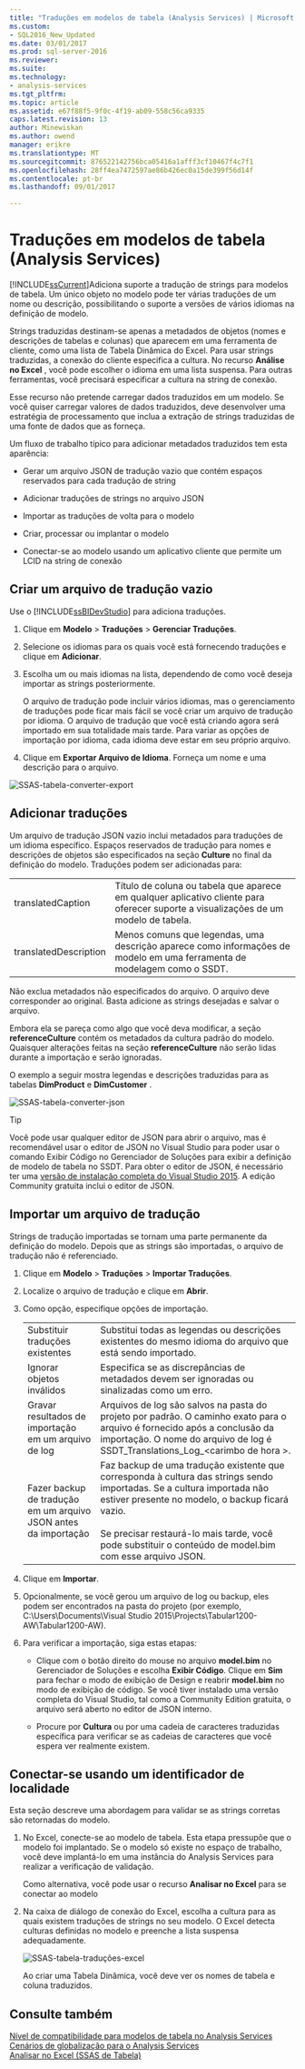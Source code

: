 ```yaml
---
title: "Traduções em modelos de tabela (Analysis Services) | Microsoft Docs"
ms.custom:
- SQL2016_New_Updated
ms.date: 03/01/2017
ms.prod: sql-server-2016
ms.reviewer: 
ms.suite: 
ms.technology:
- analysis-services
ms.tgt_pltfrm: 
ms.topic: article
ms.assetid: e67f88f5-9f0c-4f19-ab09-558c56ca9335
caps.latest.revision: 13
author: Minewiskan
ms.author: owend
manager: erikre
ms.translationtype: MT
ms.sourcegitcommit: 876522142756bca05416a1afff3cf10467f4c7f1
ms.openlocfilehash: 28ff4ea7472597ae86b426ec0a15de399f56d14f
ms.contentlocale: pt-br
ms.lasthandoff: 09/01/2017

---
```

# <a name="translations-in-tabular-models-analysis-services"></a>Traduções em modelos de tabela (Analysis Services)
  [!INCLUDE[ssCurrent](../../includes/sscurrent-md.md)]Adiciona suporte a tradução de strings para modelos de tabela. Um único objeto no modelo pode ter várias traduções de um nome ou descrição, possibilitando o suporte a versões de vários idiomas na definição de modelo.  
  
 Strings traduzidas destinam-se apenas a metadados de objetos (nomes e descrições de tabelas e colunas) que aparecem em uma ferramenta de cliente, como uma lista de Tabela Dinâmica do Excel.  Para usar strings traduzidas, a conexão do cliente especifica a cultura. No recurso **Análise no Excel** , você pode escolher o idioma em uma lista suspensa. Para outras ferramentas, você precisará especificar a cultura na string de conexão.  
  
 Esse recurso não pretende carregar dados traduzidos em um modelo. Se você quiser carregar valores de dados traduzidos, deve desenvolver uma estratégia de processamento que inclua a extração de strings traduzidas de uma fonte de dados que as forneça.  
  
 Um fluxo de trabalho típico para adicionar metadados traduzidos tem esta aparência:  
  
-   Gerar um arquivo JSON de tradução vazio que contém espaços reservados para cada tradução de string  
  
-   Adicionar traduções de strings no arquivo JSON  
  
-   Importar as traduções de volta para o modelo  
  
-   Criar, processar ou implantar o modelo  
  
-   Conectar-se ao modelo usando um aplicativo cliente que permite um LCID na string de conexão  
  
## <a name="create-an-empty-translation-file"></a>Criar um arquivo de tradução vazio  
 Use o [!INCLUDE[ssBIDevStudio](../../includes/ssbidevstudio-md.md)] para adiciona traduções.  
  
1.  Clique em **Modelo** > **Traduções** > **Gerenciar Traduções**.  
  
2.  Selecione os idiomas para os quais você está fornecendo traduções e clique em **Adicionar**.  
  
3.  Escolha um ou mais idiomas na lista, dependendo de como você deseja importar as strings posteriormente.  
  
     O arquivo de tradução pode incluir vários idiomas, mas o gerenciamento de traduções pode ficar mais fácil se você criar um arquivo de tradução por idioma. O arquivo de tradução que você está criando agora será importado em sua totalidade mais tarde. Para variar as opções de importação por idioma, cada idioma deve estar em seu próprio arquivo.  
  
4.  Clique em **Exportar Arquivo de Idioma**.  Forneça um nome e uma descrição para o arquivo.  
  
 ![SSAS-tabela-converter-export](../../analysis-services/tabular-models/media/ssas-tabular-translate-export.png "ssas-tabela-converter-export")  
  
## <a name="add-translations"></a>Adicionar traduções  
 Um arquivo de tradução JSON vazio inclui metadados para traduções de um idioma específico. Espaços reservados de tradução para nomes e descrições de objetos são especificados na seção **Culture** no final da definição do modelo. Traduções podem ser adicionadas para:  
  
|||  
|-|-|  
|translatedCaption|Título de coluna ou tabela que aparece em qualquer aplicativo cliente para oferecer suporte a visualizações de um modelo de tabela.|  
|translatedDescription|Menos comuns que legendas, uma descrição aparece como informações de modelo em uma ferramenta de modelagem como o SSDT.|  
  
 Não exclua metadados não especificados do arquivo.  O arquivo deve corresponder ao original. Basta adicione as strings desejadas e salvar o arquivo.  
  
 Embora ela se pareça como algo que você deva modificar, a seção  **referenceCulture** contém os metadados da cultura padrão do modelo. Quaisquer alterações feitas na seção **referenceCulture** não serão lidas durante a importação e serão ignoradas.  
  
 O exemplo a seguir mostra legendas e descrições traduzidas para as tabelas **DimProduct** e **DimCustomer** .  
  
 ![SSAS-tabela-converter-json](../../analysis-services/tabular-models/media/ssas-tabular-translate-json.png "ssas-tabela-converter-json")  
  
> [!TIP]  
>  Você pode usar qualquer editor de JSON para abrir o arquivo, mas é recomendável usar o editor de JSON no Visual Studio para poder usar o comando Exibir Código no Gerenciador de Soluções para exibir a definição de modelo de tabela no SSDT. Para obter o editor de JSON, é necessário ter uma [versão de instalação completa do Visual Studio 2015](https://www.visualstudio.com/en-us/downloads/download-visual-studio-vs.aspx). A edição Community gratuita inclui o editor de JSON.  
  
## <a name="import-a-translation-file"></a>Importar um arquivo de tradução  
 Strings de tradução importadas se tornam uma parte permanente da definição do modelo. Depois que as strings são importadas, o arquivo de tradução não é referenciado.  
  
1.  Clique em **Modelo** > **Traduções** > **Importar Traduções**.  
  
2.  Localize o arquivo de tradução e clique em **Abrir**.  
  
3.  Como opção, especifique opções de importação.  
  
    |||  
    |-|-|  
    |Substituir traduções existentes|Substitui todas as legendas ou descrições existentes do mesmo idioma do arquivo que está sendo importado.|  
    |Ignorar objetos inválidos|Especifica se as discrepâncias de metadados devem ser ignoradas ou sinalizadas como um erro.|  
    |Gravar resultados de importação em um arquivo de log|Arquivos de log são salvos na pasta do projeto por padrão. O caminho exato para o arquivo é fornecido após a conclusão da importação. O nome do arquivo de log é SSDT_Translations_Log_\<carimbo de hora >.|  
    |Fazer backup de tradução em um arquivo JSON antes da importação|Faz backup de uma tradução existente que corresponda à cultura das strings sendo importadas.  Se a cultura importada não estiver presente no modelo, o backup ficará vazio.<br /><br /> Se precisar restaurá-lo mais tarde, você pode substituir o conteúdo de model.bim com esse arquivo JSON.|  
  
4.  Clique em **Importar**.  
  
5.  Opcionalmente, se você gerou um arquivo de log ou backup, eles podem ser encontrados na pasta do projeto (por exemplo, C:\Users\Documents\Visual Studio 2015\Projects\Tabular1200-AW\Tabular1200-AW).  
  
6.  Para verificar a importação, siga estas etapas:  
  
    -   Clique com o botão direito do mouse no arquivo **model.bim** no Gerenciador de Soluções e escolha **Exibir Código**. Clique em **Sim** para fechar o modo de exibição de Design e reabrir **model.bim** no modo de exibição de código.  Se você tiver instalado uma versão completa do Visual Studio, tal como a Community Edition gratuita, o arquivo será aberto no editor de JSON interno.  
  
    -   Procure por **Cultura** ou por uma cadeia de caracteres traduzidas específica para verificar se as cadeias de caracteres que você espera ver realmente existem.  
  
## <a name="connect-using-a-locale-identifier"></a>Conectar-se usando um identificador de localidade  
 Esta seção descreve uma abordagem para validar se as strings corretas são retornadas do modelo.  
  
1.  No Excel, conecte-se ao modelo de tabela. Esta etapa pressupõe que o modelo foi implantado. Se o modelo só existe no espaço de trabalho, você deve implantá-lo em uma instância do Analysis Services para realizar a verificação de validação.  
  
     Como alternativa, você pode usar o recurso **Analisar no Excel** para se conectar ao modelo  
  
2.  Na caixa de diálogo de conexão do Excel, escolha a cultura para as quais existem traduções de strings no seu modelo. O Excel detecta culturas definidas no modelo e preenche a lista suspensa adequadamente.  
  
     ![SSAS-tabela-traduções-excel](../../analysis-services/tabular-models/media/ssas-tabular-translations-excel.png "ssas-tabela-traduções-excel")  
  
     Ao criar uma Tabela Dinâmica, você deve ver os nomes de tabela e coluna traduzidos.  
  
## <a name="see-also"></a>Consulte também  
 [Nível de compatibilidade para modelos de tabela no Analysis Services](../../analysis-services/tabular-models/compatibility-level-for-tabular-models-in-analysis-services.md)   
 [Cenários de globalização para o Analysis Services](../../analysis-services/globalization-scenarios-for-analysis-services.md)   
 [Analisar no Excel &#40;SSAS de Tabela&#41;](../../analysis-services/tabular-models/analyze-in-excel-ssas-tabular.md)  
  
  
